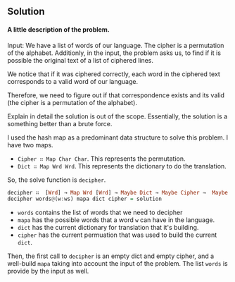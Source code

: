 Solution
----

#### A little description of the problem.

Input: We have a list of words of our language.
The cipher is a permutation of the alphabet.
Additionly, in the input, the problem asks us,
to find if it is possible the original text of a list
of ciphered lines.

We notice that if it was ciphered correctly, each word in
the ciphered text corresponds to a valid word of our language.

Therefore, we need to figure out if that correspondence
exists and its valid (the cipher is a permutation of the alphabet).

Explain in detail the solution is out of the scope. Essentially,
the solution is a something better than a brute force.

I used the hash map as a predominant data structure to solve this problem.
I have two maps.

  - `Cipher ∷ Map Char Char`. This represents the permutation.
  - `Dict ∷ Map Wrd Wrd`. This represents the dictionary to do
  the translation.

So, the solve function is `decipher`.

```Haskell
decipher ∷  [Wrd] → Map Wrd [Wrd] → Maybe Dict → Maybe Cipher →  Maybe Dict
decipher words@(w:ws) mapa dict cipher = solution
```
- `words` contains the list of words that we need to decipher
- `mapa` has the possible words that a word `w` can have in the language.
- `dict` has the current dictionary for translation that it's building.
- `cipher` has the current permuation that was used to build the current `dict`.

Then, the first call to `decipher` is an empty dict and empty cipher, and
a well-build `mapa` taking into account the input of the problem. The
list `words` is provide by the input as well.
